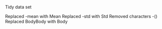 Tidy data set

Replaced -mean with Mean
Replaced -std with Std
Removed characters -()
Replaced BodyBody with Body

